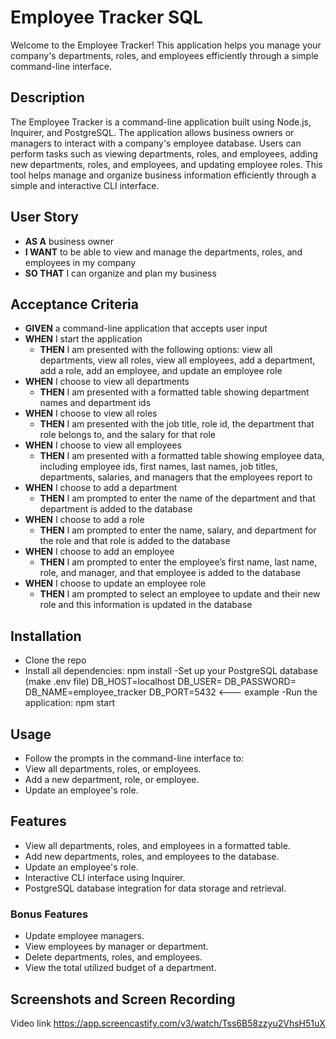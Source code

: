 # Employee Tracker SQL
Welcome to the Employee Tracker! This application helps you manage your company's departments, roles, and employees efficiently through a simple command-line interface.

## Description
The Employee Tracker is a command-line application built using Node.js, Inquirer, and PostgreSQL. The application allows business owners or managers to interact with a company's employee database. Users can perform tasks such as viewing departments, roles, and employees, adding new departments, roles, and employees, and updating employee roles. This tool helps manage and organize business information efficiently through a simple and interactive CLI interface.

## User Story
- **AS A** business owner  
- **I WANT** to be able to view and manage the departments, roles, and employees in my company  
- **SO THAT** I can organize and plan my business  

## Acceptance Criteria
- **GIVEN** a command-line application that accepts user input  
- **WHEN** I start the application  
  - **THEN** I am presented with the following options: view all departments, view all roles, view all employees, add a department, add a role, add an employee, and update an employee role  
- **WHEN** I choose to view all departments  
  - **THEN** I am presented with a formatted table showing department names and department ids  
- **WHEN** I choose to view all roles  
  - **THEN** I am presented with the job title, role id, the department that role belongs to, and the salary for that role  
- **WHEN** I choose to view all employees  
  - **THEN** I am presented with a formatted table showing employee data, including employee ids, first names, last names, job titles, departments, salaries, and managers that the employees report to  
- **WHEN** I choose to add a department  
  - **THEN** I am prompted to enter the name of the department and that department is added to the database  
- **WHEN** I choose to add a role  
  - **THEN** I am prompted to enter the name, salary, and department for the role and that role is added to the database  
- **WHEN** I choose to add an employee  
  - **THEN** I am prompted to enter the employee’s first name, last name, role, and manager, and that employee is added to the database  
- **WHEN** I choose to update an employee role  
  - **THEN** I am prompted to select an employee to update and their new role and this information is updated in the database  

## Installation
- Clone the repo
- Install all dependencies: npm install
-Set up your PostgreSQL database (make .env file)
DB_HOST=localhost
DB_USER=<your-username>
DB_PASSWORD=<your-password>
DB_NAME=employee_tracker
DB_PORT=5432 <--- example
-Run the application: npm start

## Usage
   - Follow the prompts in the command-line interface to:
   - View all departments, roles, or employees.
   - Add a new department, role, or employee.
   - Update an employee's role.

## Features
- View all departments, roles, and employees in a formatted table.
- Add new departments, roles, and employees to the database.
- Update an employee's role.
- Interactive CLI interface using Inquirer.
- PostgreSQL database integration for data storage and retrieval.

### Bonus Features
- Update employee managers.
- View employees by manager or department.
- Delete departments, roles, and employees.
- View the total utilized budget of a department.


## Screenshots and Screen Recording

Video link
https://app.screencastify.com/v3/watch/Tss6B58zzyu2VhsH51uX

